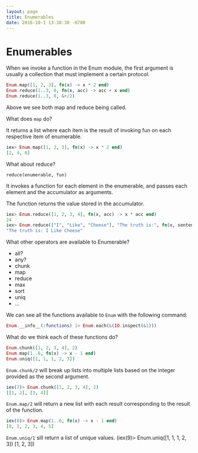 ```yaml
---
layout: page
title: Enumerables
date: 2016-10-1 13:38:30 -0700
---
```



# Enumerables

When we invoke a function in the Enum module, the first argument is usually a collection that must implement a certain protocol.


```Elixir
Enum.map([1, 2, 3], fn(x) -> x * 2 end)
Enum.reduce(1..3, 0, fn(x, acc) -> acc + x end)
Enum.reduce(1..3, 0, &+/2)
```

Above we see both map and reduce being called.

What does `map` do?

It returns a list where each item is the result of invoking fun on each respective item of enumerable.

```elixir
iex> Enum.map([1, 2, 3], fn(x) -> x * 2 end)
[2, 4, 6]
```

What about reduce?

`reduce(enumerable, fun)`

It invokes a function for each element in the enumerable, and passes each element and the accumulator as arguments.

The function returns the value stored in the accumulator.

```elixir
iex> Enum.reduce([1, 2, 3, 4], fn(x, acc) -> x * acc end)
24
iex> Enum.reduce(["I", "Like", "Cheese"], "The truth is:", fn(x, sentence) -> sentence <> " " <> x end)
"The truth is: I Like Cheese"
```

What other operators are available to Enumerable?

* all?
* any?
* chunk
* map
* reduce
* max
* sort
* uniq
* ...

We can see all the functions available to `Enum` with the following command:

```elixir
Enum.__info__(:functions) |> Enum.each(&(IO.inspect(&1)))
```

What do we think each of these functions do?

```elixir
Enum.chunk([1, 2, 3, 4], 2)
Enum.map(1..6, fn(x) -> x - 1 end)
Enum.uniq([1, 1, 1, 2, 3])
```

`Enum.chunk/2` will break up lists into multiple lists based on the integer provided as the second argument.

```elixir
iex(7)> Enum.chunk([1, 2, 3, 4], 2)
[[1, 2], [3, 4]]
```

`Enum.map/2` will return a new list with each result corresponding to the result of the function.

```elixir
iex(8)> Enum.map(1..6, fn(x) -> x - 1 end)
[0, 1, 2, 3, 4, 5]
```

`Enum.uniq/1` sill return a list of unique values.
(iex(9)> Enum.uniq([1, 1, 1, 2, 3])
[1, 2, 3])
